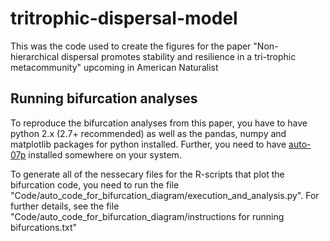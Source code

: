 # tritrophic-dispersal-model
This was the code used to create the figures for the paper "Non-hierarchical dispersal promotes stability and resilience in a tri-trophic metacommunity" upcoming in American Naturalist

## Running bifurcation analyses
To reproduce the bifurcation analyses from this paper, you have to have python 2.x (2.7+ recommended)
as well as the pandas, numpy and matplotlib packages for python installed. Further, you need to have [auto-07p](http://indy.cs.concordia.ca/auto/) installed somewhere on your system. 

To generate all of the nessecary files for the R-scripts that plot the bifurcation code, you need to run the file "Code/auto_code_for_bifurcation_diagram/execution_and_analysis.py". For further details, see the file "Code/auto_code_for_bifurcation_diagram/instructions for running bifurcations.txt"